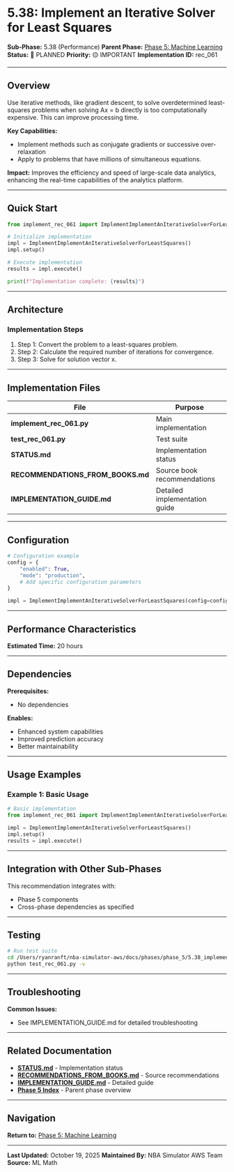 # 5.38: Implement an Iterative Solver for Least Squares

**Sub-Phase:** 5.38 (Performance)
**Parent Phase:** [Phase 5: Machine Learning](../PHASE_5_INDEX.md)
**Status:** 🔵 PLANNED
**Priority:** 🟡 IMPORTANT
**Implementation ID:** rec_061

---

## Overview

Use iterative methods, like gradient descent, to solve overdetermined least-squares problems when solving Ax = b directly is too computationally expensive. This can improve processing time.

**Key Capabilities:**
- Implement methods such as conjugate gradients or successive over-relaxation
- Apply to problems that have millions of simultaneous equations.

**Impact:**
Improves the efficiency and speed of large-scale data analytics, enhancing the real-time capabilities of the analytics platform.

---

## Quick Start

```python
from implement_rec_061 import ImplementImplementAnIterativeSolverForLeastSquares

# Initialize implementation
impl = ImplementImplementAnIterativeSolverForLeastSquares()
impl.setup()

# Execute implementation
results = impl.execute()

print(f"Implementation complete: {results}")
```

---

## Architecture

### Implementation Steps

1. Step 1: Convert the problem to a least-squares problem.
2. Step 2: Calculate the required number of iterations for convergence.
3. Step 3: Solve for solution vector x.

---

## Implementation Files

| File | Purpose |
|------|---------|
| **implement_rec_061.py** | Main implementation |
| **test_rec_061.py** | Test suite |
| **STATUS.md** | Implementation status |
| **RECOMMENDATIONS_FROM_BOOKS.md** | Source book recommendations |
| **IMPLEMENTATION_GUIDE.md** | Detailed implementation guide |

---

## Configuration

```python
# Configuration example
config = {
    "enabled": True,
    "mode": "production",
    # Add specific configuration parameters
}

impl = ImplementImplementAnIterativeSolverForLeastSquares(config=config)
```

---

## Performance Characteristics

**Estimated Time:** 20 hours

---

## Dependencies

**Prerequisites:**
- No dependencies

**Enables:**
- Enhanced system capabilities
- Improved prediction accuracy
- Better maintainability

---

## Usage Examples

### Example 1: Basic Usage

```python
# Basic implementation
from implement_rec_061 import ImplementImplementAnIterativeSolverForLeastSquares

impl = ImplementImplementAnIterativeSolverForLeastSquares()
impl.setup()
results = impl.execute()
```

---

## Integration with Other Sub-Phases

This recommendation integrates with:
- Phase 5 components
- Cross-phase dependencies as specified

---

## Testing

```bash
# Run test suite
cd /Users/ryanranft/nba-simulator-aws/docs/phases/phase_5/5.38_implement_an_iterative_solver_for_least_squares
python test_rec_061.py -v
```

---

## Troubleshooting

**Common Issues:**
- See IMPLEMENTATION_GUIDE.md for detailed troubleshooting

---

## Related Documentation

- **[STATUS.md](STATUS.md)** - Implementation status
- **[RECOMMENDATIONS_FROM_BOOKS.md](RECOMMENDATIONS_FROM_BOOKS.md)** - Source recommendations
- **[IMPLEMENTATION_GUIDE.md](IMPLEMENTATION_GUIDE.md)** - Detailed guide
- **[Phase 5 Index](../PHASE_5_INDEX.md)** - Parent phase overview

---

## Navigation

**Return to:** [Phase 5: Machine Learning](../PHASE_5_INDEX.md)

---

**Last Updated:** October 19, 2025
**Maintained By:** NBA Simulator AWS Team
**Source:** ML Math
